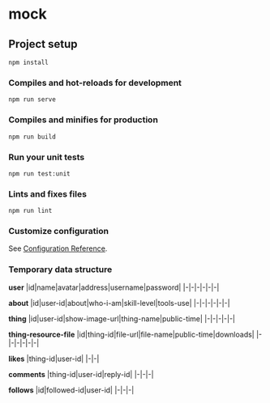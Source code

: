 # mock

## Project setup
```
npm install
```

### Compiles and hot-reloads for development
```
npm run serve
```

### Compiles and minifies for production
```
npm run build
```

### Run your unit tests
```
npm run test:unit
```

### Lints and fixes files
```
npm run lint
```

### Customize configuration
See [Configuration Reference](https://cli.vuejs.org/config/).

### Temporary data structure

**user**
|id|name|avatar|address|username|password|
|-|-|-|-|-|-|

**about**
|id|user-id|about|who-i-am|skill-level|tools-use|
|-|-|-|-|-|-|

**thing**
|id|user-id|show-image-url|thing-name|public-time|
|-|-|-|-|-|

**thing-resource-file**
|id|thing-id|file-url|file-name|public-time|downloads|
|-|-|-|-|-|-|

**likes**
|thing-id|user-id|
|-|-|

**comments**
|thing-id|user-id|reply-id|
|-|-|-|

**follows**
|id|followed-id|user-id|
|-|-|-|